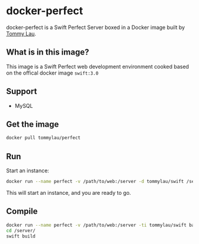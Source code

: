 # docker-perfect

docker-perfect is a Swift Perfect Server boxed in a Docker image built by [Tommy Lau](https://tommy.net.cn/).

## What is in this image?

This image is a Swift Perfect web development environment cooked based on the offical docker image `swift:3.0`

## Support

- MySQL

## Get the image

```bash
docker pull tommylau/perfect
```

## Run

Start an instance:

```bash
docker run --name perfect -v /path/to/web:/server -d tommylau/swift /server/perfect-program
```

This will start an instance, and you are ready to go.

## Compile

```bash
docker run --name perfect -v /path/to/web:/server -ti tommylau/swift bash
cd /server/
swift build
```
